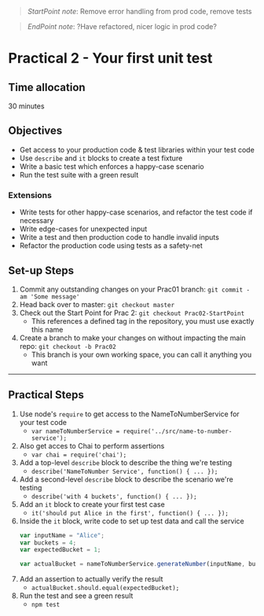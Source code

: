 > *StartPoint note*: Remove error handling from prod code, remove tests

> *EndPoint note*: ?Have refactored, nicer logic in prod code?

# Practical 2 - Your first unit test

## Time allocation
30 minutes

## Objectives
* Get access to your production code & test libraries within your test code
* Use `describe` and `it` blocks to create a test fixture
* Write a basic test which enforces a happy-case scenario
* Run the test suite with a green result

### Extensions
* Write tests for other happy-case scenarios, and refactor the test code if necessary
* Write edge-cases for unexpected input
* Write a test and then production code to handle invalid inputs
* Refactor the production code using tests as a safety-net

## Set-up Steps
1. Commit any outstanding changes on your Prac01 branch: `git commit -am 'Some message'`
1. Head back over to master: `git checkout master`
1. Check out the Start Point for Prac 2: `git checkout Prac02-StartPoint`
    - This references a defined tag in the repository, you must use exactly this name
1. Create a branch to make your changes on without impacting the main repo: `git checkout -b Prac02`
    - This branch is your own working space, you can call it anything you want

---

## Practical Steps
1. Use node's `require` to get access to the NameToNumberService for your test code
    - `var nameToNumberService = require('../src/name-to-number-service');`
1. Also get acces to Chai to perform assertions
    - `var chai = require('chai');`
1. Add a top-level `describe` block to describe the thing we're testing
    - `describe('NameToNumber Service', function() { ... });`
1. Add a second-level `describe` block to describe the scenario we're testing
    - `describe('with 4 buckets', function() { ... });`
1. Add an `it` block to create your first test case
    - `it('should put Alice in the first', function() { ... });`
1. Inside the `it` block, write code to set up test data and call the service
    ```javascript
    var inputName = "Alice";
    var buckets = 4;
    var expectedBucket = 1;

    var actualBucket = nameToNumberService.generateNumber(inputName, buckets);
    ```
1. Add an assertion to actually verify the result
    - `actualBucket.should.equal(expectedBucket);`
1. Run the test and see a green result
    - `npm test`